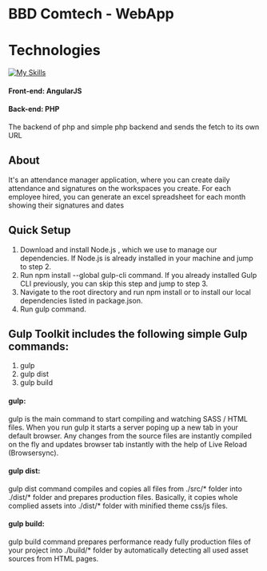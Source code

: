 # BBD Comtech - WebApp
# Technologies
[![My Skills](https://skillicons.dev/icons?i=angular,sass,gulp,css,html,php,bootstrap&perline=7)](https://skillicons.dev)

#### Front-end: AngularJS
#### Back-end: PHP

The backend of php and simple php backend and sends the fetch to its own URL

## About
It's an attendance manager application, where you can create daily attendance and signatures on the workspaces you create.
For each employee hired, you can generate an excel spreadsheet for each month showing their signatures and dates

## Quick Setup

1. Download and install Node.js , which we use to manage our dependencies. If Node.js is already installed in your machine and jump to step 2.
2. Run npm install --global gulp-cli command. If you already installed Gulp CLI previously, you can skip this step and jump to step 3.
3. Navigate to the root directory and run npm install or to install our local dependencies listed in package.json.
4. Run gulp command.

## Gulp Toolkit includes the following simple Gulp commands:

1. gulp
2. gulp dist
3. gulp build


#### gulp: 
gulp is the main command to start compiling and watching SASS / HTML files. When you run gulp it starts a server poping up a new tab in your default browser. Any changes from the source files are instantly compiled on the fly and updates browser tab instantly with the help of Live Reload (Browsersync).

#### gulp dist:
gulp dist command compiles and copies all files from ./src/* folder into ./dist/* folder and prepares production files. Basically, it copies whole complied assets into ./dist/* folder with minified theme css/js files.

#### gulp build:
gulp build command prepares performance ready fully production files of your project into ./build/* folder by automatically detecting all used asset sources from HTML pages.
